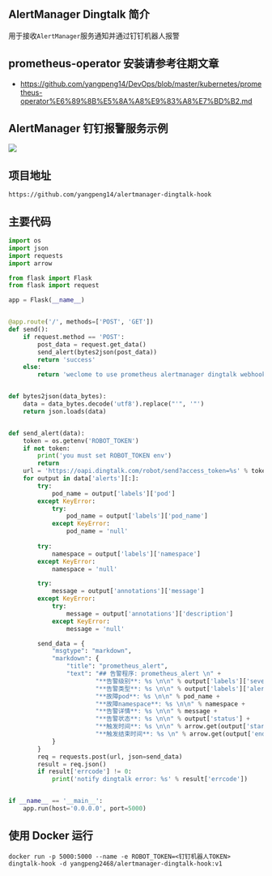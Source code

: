 ## AlertManager Dingtalk 简介
用于接收`AlertManager`服务通知并通过钉钉机器人报警

## prometheus-operator 安装请参考往期文章
- https://github.com/yangpeng14/DevOps/blob/master/kubernetes/prometheus-operator%E6%89%8B%E5%8A%A8%E9%83%A8%E7%BD%B2.md

## AlertManager 钉钉报警服务示例
![](https://www.yp14.cn/img/warn.png)

## 项目地址
`https://github.com/yangpeng14/alertmanager-dingtalk-hook`

## 主要代码
```python
import os
import json
import requests
import arrow

from flask import Flask
from flask import request

app = Flask(__name__)


@app.route('/', methods=['POST', 'GET'])
def send():
    if request.method == 'POST':
        post_data = request.get_data()
        send_alert(bytes2json(post_data))
        return 'success'
    else:
        return 'weclome to use prometheus alertmanager dingtalk webhook server!'


def bytes2json(data_bytes):
    data = data_bytes.decode('utf8').replace("'", '"')
    return json.loads(data)


def send_alert(data):
    token = os.getenv('ROBOT_TOKEN')
    if not token:
        print('you must set ROBOT_TOKEN env')
        return
    url = 'https://oapi.dingtalk.com/robot/send?access_token=%s' % token
    for output in data['alerts'][:]:
        try:
            pod_name = output['labels']['pod']
        except KeyError:
            try:
                pod_name = output['labels']['pod_name']
            except KeyError:
                pod_name = 'null'
                
        try:
            namespace = output['labels']['namespace']
        except KeyError:
            namespace = 'null'

        try:
            message = output['annotations']['message']
        except KeyError:
            try:
                message = output['annotations']['description']
            except KeyError:
                message = 'null'

        send_data = {
            "msgtype": "markdown",
            "markdown": {
                "title": "prometheus_alert",
                "text": "## 告警程序: prometheus_alert \n" +
                        "**告警级别**: %s \n\n" % output['labels']['severity'] +
                        "**告警类型**: %s \n\n" % output['labels']['alertname'] +
                        "**故障pod**: %s \n\n" % pod_name +
                        "**故障namespace**: %s \n\n" % namespace +
                        "**告警详情**: %s \n\n" % message +
                        "**告警状态**: %s \n\n" % output['status'] +
                        "**触发时间**: %s \n\n" % arrow.get(output['startsAt']).to('Asia/Shanghai').format('YYYY-MM-DD HH:mm:ss ZZ') +
                        "**触发结束时间**: %s \n" % arrow.get(output['endsAt']).to('Asia/Shanghai').format('YYYY-MM-DD HH:mm:ss ZZ')
            }
        }
        req = requests.post(url, json=send_data)
        result = req.json()
        if result['errcode'] != 0:
            print('notify dingtalk error: %s' % result['errcode'])


if __name__ == '__main__':
    app.run(host='0.0.0.0', port=5000)
```

## 使用 Docker 运行
`docker run -p 5000:5000 --name -e ROBOT_TOKEN=<钉钉机器人TOKEN> dingtalk-hook -d yangpeng2468/alertmanager-dingtalk-hook:v1`

